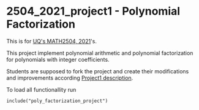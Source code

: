 # 2504_2021_project1 - Polynomial Factorization

This is for [UQ's MATH2504, 2021](https://courses.smp.uq.edu.au/MATH2504/)'s.

This project implement polynomial arithmetic and polynomial factorization for polynomials with integer coefficients. 

Students are supposed to fork the project and create their modifications and improvements according [Project1 description](https://courses.smp.uq.edu.au/MATH2504/assessment_html/project1.html).

To load all functionallity run

```
include("poly_factorization_project")
